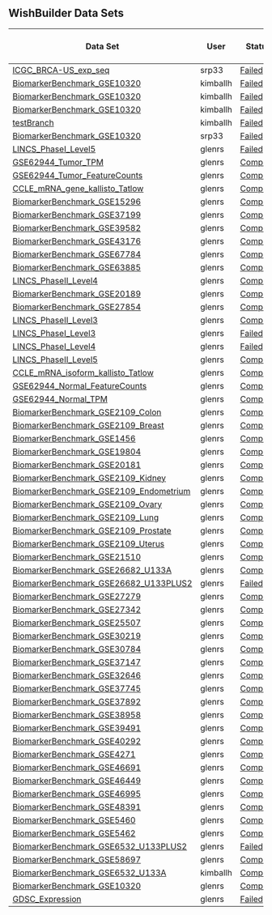 ## WishBuilder Data Sets

<div class="table-scroll" markdown = "block">

|	Data Set	|	User	|	Status	|	Date	|	Time Elapsed	|	Samples	|	Meta Data Variables	|	Feature Variables	|
|	----	|	----	|	----	|	----	|	----	|	----	|	----	|	----	|
|	[ICGC_BRCA-US_exp_seq]({{site.url}}/Descriptions/ICGC_BRCA-US_exp_seq-description)	|	srp33	|	[Failed]({{site.url}}/StatusReports/ICGC_BRCA-US_exp_seq-status)	|	01/18/18	|	00h:00m:07s	|	0	|	0	|	0	|
|	[BiomarkerBenchmark_GSE10320]({{site.url}}/Descriptions/BiomarkerBenchmark_GSE10320-description)	|	kimballh	|	[Failed]({{site.url}}/StatusReports/BiomarkerBenchmark_GSE10320-status)	|	01/18/18	|	N/A	|	0	|	0	|	0	|
|	[BiomarkerBenchmark_GSE10320]({{site.url}}/Descriptions/BiomarkerBenchmark_GSE10320-description)	|	kimballh	|	[Failed]({{site.url}}/StatusReports/BiomarkerBenchmark_GSE10320-status)	|	01/18/18	|	N/A	|	0	|	0	|	0	|
|	[BiomarkerBenchmark_GSE10320]({{site.url}}/Descriptions/BiomarkerBenchmark_GSE10320-description)	|	kimballh	|	[Failed]({{site.url}}/StatusReports/BiomarkerBenchmark_GSE10320-status)	|	01/18/18	|	N/A	|	0	|	0	|	0	|
|	[testBranch]({{site.url}}/Descriptions/testBranch-description)	|	kimballh	|	[Failed]({{site.url}}/StatusReports/testBranch-status)	|	01/17/18	|	00h:00m:09s	|	0	|	0	|	0	|
|	[BiomarkerBenchmark_GSE10320]({{site.url}}/Descriptions/BiomarkerBenchmark_GSE10320-description)	|	srp33	|	[Failed]({{site.url}}/StatusReports/BiomarkerBenchmark_GSE10320-status)	|	01/17/18	|	N/A	|	0	|	0	|	0	|
|	[LINCS_PhaseI_Level5]({{site.url}}/Descriptions/LINCS_PhaseI_Level5-description)	|	glenrs	|	[Failed]({{site.url}}/StatusReports/LINCS_PhaseI_Level5-status)	|	01/13/18	|	13h:21m:24s	|	473647	|	17	|	12328	|
|	[GSE62944_Tumor_TPM]({{site.url}}/Descriptions/GSE62944_Tumor_TPM-description)	|	glenrs	|	[Complete]({{site.url}}/StatusReports/GSE62944_Tumor_TPM-status)	|	01/12/18	|	02h:17m:59s	|	9264	|	520	|	23368	|
|	[GSE62944_Tumor_FeatureCounts]({{site.url}}/Descriptions/GSE62944_Tumor_FeatureCounts-description)	|	glenrs	|	[Complete]({{site.url}}/StatusReports/GSE62944_Tumor_FeatureCounts-status)	|	01/12/18	|	02h:13m:49s	|	9264	|	520	|	23368	|
|	[CCLE_mRNA_gene_kallisto_Tatlow]({{site.url}}/Descriptions/CCLE_mRNA_gene_kallisto_Tatlow-description)	|	glenrs	|	[Complete]({{site.url}}/StatusReports/CCLE_mRNA_gene_kallisto_Tatlow-status)	|	01/12/18	|	00h:16m:31s	|	922	|	9	|	58684	|
|	[BiomarkerBenchmark_GSE15296]({{site.url}}/Descriptions/BiomarkerBenchmark_GSE15296-description)	|	glenrs	|	[Complete]({{site.url}}/StatusReports/BiomarkerBenchmark_GSE15296-status)	|	01/12/18	|	00h:00m:18s	|	74	|	2	|	20024	|
|	[BiomarkerBenchmark_GSE37199]({{site.url}}/Descriptions/BiomarkerBenchmark_GSE37199-description)	|	glenrs	|	[Complete]({{site.url}}/StatusReports/BiomarkerBenchmark_GSE37199-status)	|	01/12/18	|	00h:00m:20s	|	93	|	4	|	20024	|
|	[BiomarkerBenchmark_GSE39582]({{site.url}}/Descriptions/BiomarkerBenchmark_GSE39582-description)	|	glenrs	|	[Complete]({{site.url}}/StatusReports/BiomarkerBenchmark_GSE39582-status)	|	01/12/18	|	00h:01m:06s	|	556	|	28	|	20024	|
|	[BiomarkerBenchmark_GSE43176]({{site.url}}/Descriptions/BiomarkerBenchmark_GSE43176-description)	|	glenrs	|	[Complete]({{site.url}}/StatusReports/BiomarkerBenchmark_GSE43176-status)	|	01/12/18	|	00h:00m:15s	|	103	|	4	|	11832	|
|	[BiomarkerBenchmark_GSE67784]({{site.url}}/Descriptions/BiomarkerBenchmark_GSE67784-description)	|	glenrs	|	[Complete]({{site.url}}/StatusReports/BiomarkerBenchmark_GSE67784-status)	|	01/12/18	|	00h:00m:34s	|	263	|	4	|	21614	|
|	[BiomarkerBenchmark_GSE63885]({{site.url}}/Descriptions/BiomarkerBenchmark_GSE63885-description)	|	glenrs	|	[Complete]({{site.url}}/StatusReports/BiomarkerBenchmark_GSE63885-status)	|	01/11/18	|	00h:00m:26s	|	92	|	12	|	20024	|
|	[LINCS_PhaseII_Level4]({{site.url}}/Descriptions/LINCS_PhaseII_Level4-description)	|	glenrs	|	[Complete]({{site.url}}/StatusReports/LINCS_PhaseII_Level4-status)	|	01/11/18	|	22h:51m:23s	|	345976	|	25	|	12328	|
|	[BiomarkerBenchmark_GSE20189]({{site.url}}/Descriptions/BiomarkerBenchmark_GSE20189-description)	|	glenrs	|	[Complete]({{site.url}}/StatusReports/BiomarkerBenchmark_GSE20189-status)	|	01/11/18	|	00h:00m:30s	|	162	|	4	|	11832	|
|	[BiomarkerBenchmark_GSE27854]({{site.url}}/Descriptions/BiomarkerBenchmark_GSE27854-description)	|	glenrs	|	[Complete]({{site.url}}/StatusReports/BiomarkerBenchmark_GSE27854-status)	|	01/11/18	|	00h:00m:26s	|	113	|	2	|	20024	|
|	[LINCS_PhaseII_Level3]({{site.url}}/Descriptions/LINCS_PhaseII_Level3-description)	|	glenrs	|	[Complete]({{site.url}}/StatusReports/LINCS_PhaseII_Level3-status)	|	01/11/18	|	20h:00m:31s	|	345976	|	25	|	12328	|
|	[LINCS_PhaseI_Level3]({{site.url}}/Descriptions/LINCS_PhaseI_Level3-description)	|	glenrs	|	[Failed]({{site.url}}/StatusReports/LINCS_PhaseI_Level3-status)	|	01/05/18	|	N/A	|	0	|	0	|	0	|
|	[LINCS_PhaseI_Level4]({{site.url}}/Descriptions/LINCS_PhaseI_Level4-description)	|	glenrs	|	[Failed]({{site.url}}/StatusReports/LINCS_PhaseI_Level4-status)	|	01/05/18	|	N/A	|	0	|	0	|	0	|
|	[LINCS_PhaseII_Level5]({{site.url}}/Descriptions/LINCS_PhaseII_Level5-description)	|	glenrs	|	[Complete]({{site.url}}/StatusReports/LINCS_PhaseII_Level5-status)	|	01/05/18	|	15h:19m:10s	|	118050	|	28	|	12328	|
|	[CCLE_mRNA_isoform_kallisto_Tatlow]({{site.url}}/Descriptions/CCLE_mRNA_isoform_kallisto_Tatlow-description)	|	glenrs	|	[Complete]({{site.url}}/StatusReports/CCLE_mRNA_isoform_kallisto_Tatlow-status)	|	12/15/17	|	00h:17m:51s	|	922	|	9	|	199169	|
|	[GSE62944_Normal_FeatureCounts]({{site.url}}/Descriptions/GSE62944_Normal_FeatureCounts-description)	|	glenrs	|	[Complete]({{site.url}}/StatusReports/GSE62944_Normal_FeatureCounts-status)	|	12/15/17	|	00h:06m:54s	|	741	|	1	|	23368	|
|	[GSE62944_Normal_TPM]({{site.url}}/Descriptions/GSE62944_Normal_TPM-description)	|	glenrs	|	[Complete]({{site.url}}/StatusReports/GSE62944_Normal_TPM-status)	|	12/15/17	|	00h:06m:14s	|	741	|	1	|	23368	|
|	[BiomarkerBenchmark_GSE2109_Colon]({{site.url}}/Descriptions/BiomarkerBenchmark_GSE2109_Colon-description)	|	glenrs	|	[Complete]({{site.url}}/StatusReports/BiomarkerBenchmark_GSE2109_Colon-status)	|	12/15/17	|	00h:00m:37s	|	247	|	23	|	20024	|
|	[BiomarkerBenchmark_GSE2109_Breast]({{site.url}}/Descriptions/BiomarkerBenchmark_GSE2109_Breast-description)	|	glenrs	|	[Complete]({{site.url}}/StatusReports/BiomarkerBenchmark_GSE2109_Breast-status)	|	12/15/17	|	00h:00m:41s	|	260	|	36	|	20024	|
|	[BiomarkerBenchmark_GSE1456]({{site.url}}/Descriptions/BiomarkerBenchmark_GSE1456-description)	|	glenrs	|	[Complete]({{site.url}}/StatusReports/BiomarkerBenchmark_GSE1456-status)	|	12/15/17	|	00h:00m:18s	|	159	|	7	|	11832	|
|	[BiomarkerBenchmark_GSE19804]({{site.url}}/Descriptions/BiomarkerBenchmark_GSE19804-description)	|	glenrs	|	[Complete]({{site.url}}/StatusReports/BiomarkerBenchmark_GSE19804-status)	|	12/15/17	|	00h:00m:22s	|	117	|	3	|	20024	|
|	[BiomarkerBenchmark_GSE20181]({{site.url}}/Descriptions/BiomarkerBenchmark_GSE20181-description)	|	glenrs	|	[Complete]({{site.url}}/StatusReports/BiomarkerBenchmark_GSE20181-status)	|	12/15/17	|	00h:00m:19s	|	165	|	3	|	11832	|
|	[BiomarkerBenchmark_GSE2109_Kidney]({{site.url}}/Descriptions/BiomarkerBenchmark_GSE2109_Kidney-description)	|	glenrs	|	[Complete]({{site.url}}/StatusReports/BiomarkerBenchmark_GSE2109_Kidney-status)	|	12/15/17	|	00h:00m:33s	|	209	|	25	|	20024	|
|	[BiomarkerBenchmark_GSE2109_Endometrium]({{site.url}}/Descriptions/BiomarkerBenchmark_GSE2109_Endometrium-description)	|	glenrs	|	[Complete]({{site.url}}/StatusReports/BiomarkerBenchmark_GSE2109_Endometrium-status)	|	12/15/17	|	00h:00m:18s	|	51	|	17	|	20024	|
|	[BiomarkerBenchmark_GSE2109_Ovary]({{site.url}}/Descriptions/BiomarkerBenchmark_GSE2109_Ovary-description)	|	glenrs	|	[Complete]({{site.url}}/StatusReports/BiomarkerBenchmark_GSE2109_Ovary-status)	|	12/15/17	|	00h:00m:27s	|	153	|	23	|	20024	|
|	[BiomarkerBenchmark_GSE2109_Lung]({{site.url}}/Descriptions/BiomarkerBenchmark_GSE2109_Lung-description)	|	glenrs	|	[Complete]({{site.url}}/StatusReports/BiomarkerBenchmark_GSE2109_Lung-status)	|	12/15/17	|	00h:00m:21s	|	103	|	22	|	20024	|
|	[BiomarkerBenchmark_GSE2109_Prostate]({{site.url}}/Descriptions/BiomarkerBenchmark_GSE2109_Prostate-description)	|	glenrs	|	[Complete]({{site.url}}/StatusReports/BiomarkerBenchmark_GSE2109_Prostate-status)	|	12/15/17	|	00h:00m:20s	|	76	|	26	|	20024	|
|	[BiomarkerBenchmark_GSE2109_Uterus]({{site.url}}/Descriptions/BiomarkerBenchmark_GSE2109_Uterus-description)	|	glenrs	|	[Complete]({{site.url}}/StatusReports/BiomarkerBenchmark_GSE2109_Uterus-status)	|	12/15/17	|	00h:00m:23s	|	112	|	19	|	20024	|
|	[BiomarkerBenchmark_GSE21510]({{site.url}}/Descriptions/BiomarkerBenchmark_GSE21510-description)	|	glenrs	|	[Complete]({{site.url}}/StatusReports/BiomarkerBenchmark_GSE21510-status)	|	12/15/17	|	00h:00m:20s	|	104	|	2	|	20024	|
|	[BiomarkerBenchmark_GSE26682_U133A]({{site.url}}/Descriptions/BiomarkerBenchmark_GSE26682_U133A-description)	|	glenrs	|	[Complete]({{site.url}}/StatusReports/BiomarkerBenchmark_GSE26682_U133A-status)	|	12/15/17	|	00h:00m:16s	|	140	|	3	|	11832	|
|	[BiomarkerBenchmark_GSE26682_U133PLUS2]({{site.url}}/Descriptions/BiomarkerBenchmark_GSE26682_U133PLUS2-description)	|	glenrs	|	[Failed]({{site.url}}/StatusReports/BiomarkerBenchmark_GSE26682_U133PLUS2-status)	|	12/15/17	|	00h:00m:16s	|	0	|	0	|	0	|
|	[BiomarkerBenchmark_GSE27279]({{site.url}}/Descriptions/BiomarkerBenchmark_GSE27279-description)	|	glenrs	|	[Complete]({{site.url}}/StatusReports/BiomarkerBenchmark_GSE27279-status)	|	12/15/17	|	00h:00m:21s	|	100	|	3	|	16632	|
|	[BiomarkerBenchmark_GSE27342]({{site.url}}/Descriptions/BiomarkerBenchmark_GSE27342-description)	|	glenrs	|	[Complete]({{site.url}}/StatusReports/BiomarkerBenchmark_GSE27342-status)	|	12/15/17	|	00h:00m:23s	|	155	|	5	|	16632	|
|	[BiomarkerBenchmark_GSE25507]({{site.url}}/Descriptions/BiomarkerBenchmark_GSE25507-description)	|	glenrs	|	[Complete]({{site.url}}/StatusReports/BiomarkerBenchmark_GSE25507-status)	|	12/15/17	|	00h:00m:22s	|	130	|	5	|	20024	|
|	[BiomarkerBenchmark_GSE30219]({{site.url}}/Descriptions/BiomarkerBenchmark_GSE30219-description)	|	glenrs	|	[Complete]({{site.url}}/StatusReports/BiomarkerBenchmark_GSE30219-status)	|	12/15/17	|	00h:00m:37s	|	285	|	10	|	20024	|
|	[BiomarkerBenchmark_GSE30784]({{site.url}}/Descriptions/BiomarkerBenchmark_GSE30784-description)	|	glenrs	|	[Complete]({{site.url}}/StatusReports/BiomarkerBenchmark_GSE30784-status)	|	12/15/17	|	00h:00m:28s	|	225	|	3	|	20024	|
|	[BiomarkerBenchmark_GSE37147]({{site.url}}/Descriptions/BiomarkerBenchmark_GSE37147-description)	|	glenrs	|	[Complete]({{site.url}}/StatusReports/BiomarkerBenchmark_GSE37147-status)	|	12/15/17	|	00h:00m:34s	|	228	|	10	|	21614	|
|	[BiomarkerBenchmark_GSE32646]({{site.url}}/Descriptions/BiomarkerBenchmark_GSE32646-description)	|	glenrs	|	[Complete]({{site.url}}/StatusReports/BiomarkerBenchmark_GSE32646-status)	|	12/15/17	|	00h:00m:21s	|	111	|	9	|	20024	|
|	[BiomarkerBenchmark_GSE37745]({{site.url}}/Descriptions/BiomarkerBenchmark_GSE37745-description)	|	glenrs	|	[Complete]({{site.url}}/StatusReports/BiomarkerBenchmark_GSE37745-status)	|	12/15/17	|	00h:00m:27s	|	187	|	10	|	20024	|
|	[BiomarkerBenchmark_GSE37892]({{site.url}}/Descriptions/BiomarkerBenchmark_GSE37892-description)	|	glenrs	|	[Complete]({{site.url}}/StatusReports/BiomarkerBenchmark_GSE37892-status)	|	12/15/17	|	00h:00m:22s	|	129	|	8	|	20024	|
|	[BiomarkerBenchmark_GSE38958]({{site.url}}/Descriptions/BiomarkerBenchmark_GSE38958-description)	|	glenrs	|	[Complete]({{site.url}}/StatusReports/BiomarkerBenchmark_GSE38958-status)	|	12/15/17	|	00h:00m:20s	|	115	|	6	|	16632	|
|	[BiomarkerBenchmark_GSE39491]({{site.url}}/Descriptions/BiomarkerBenchmark_GSE39491-description)	|	glenrs	|	[Complete]({{site.url}}/StatusReports/BiomarkerBenchmark_GSE39491-status)	|	12/15/17	|	00h:00m:16s	|	119	|	1	|	11832	|
|	[BiomarkerBenchmark_GSE40292]({{site.url}}/Descriptions/BiomarkerBenchmark_GSE40292-description)	|	glenrs	|	[Complete]({{site.url}}/StatusReports/BiomarkerBenchmark_GSE40292-status)	|	12/15/17	|	00h:00m:29s	|	195	|	4	|	21614	|
|	[BiomarkerBenchmark_GSE4271]({{site.url}}/Descriptions/BiomarkerBenchmark_GSE4271-description)	|	glenrs	|	[Complete]({{site.url}}/StatusReports/BiomarkerBenchmark_GSE4271-status)	|	12/15/17	|	00h:00m:17s	|	100	|	7	|	11832	|
|	[BiomarkerBenchmark_GSE46691]({{site.url}}/Descriptions/BiomarkerBenchmark_GSE46691-description)	|	glenrs	|	[Complete]({{site.url}}/StatusReports/BiomarkerBenchmark_GSE46691-status)	|	12/15/17	|	00h:00m:40s	|	545	|	2	|	16632	|
|	[BiomarkerBenchmark_GSE46449]({{site.url}}/Descriptions/BiomarkerBenchmark_GSE46449-description)	|	glenrs	|	[Complete]({{site.url}}/StatusReports/BiomarkerBenchmark_GSE46449-status)	|	12/15/17	|	00h:00m:16s	|	53	|	2	|	20024	|
|	[BiomarkerBenchmark_GSE46995]({{site.url}}/Descriptions/BiomarkerBenchmark_GSE46995-description)	|	glenrs	|	[Complete]({{site.url}}/StatusReports/BiomarkerBenchmark_GSE46995-status)	|	12/15/17	|	00h:00m:18s	|	85	|	2	|	21614	|
|	[BiomarkerBenchmark_GSE48391]({{site.url}}/Descriptions/BiomarkerBenchmark_GSE48391-description)	|	glenrs	|	[Complete]({{site.url}}/StatusReports/BiomarkerBenchmark_GSE48391-status)	|	12/15/17	|	00h:00m:18s	|	80	|	7	|	20024	|
|	[BiomarkerBenchmark_GSE5460]({{site.url}}/Descriptions/BiomarkerBenchmark_GSE5460-description)	|	glenrs	|	[Complete]({{site.url}}/StatusReports/BiomarkerBenchmark_GSE5460-status)	|	12/15/17	|	00h:00m:21s	|	127	|	7	|	20024	|
|	[BiomarkerBenchmark_GSE5462]({{site.url}}/Descriptions/BiomarkerBenchmark_GSE5462-description)	|	glenrs	|	[Complete]({{site.url}}/StatusReports/BiomarkerBenchmark_GSE5462-status)	|	12/15/17	|	00h:00m:22s	|	47	|	2	|	11832	|
|	[BiomarkerBenchmark_GSE6532_U133PLUS2]({{site.url}}/Descriptions/BiomarkerBenchmark_GSE6532_U133PLUS2-description)	|	glenrs	|	[Failed]({{site.url}}/StatusReports/BiomarkerBenchmark_GSE6532_U133PLUS2-status)	|	12/15/17	|	00h:00m:12s	|	0	|	0	|	0	|
|	[BiomarkerBenchmark_GSE58697]({{site.url}}/Descriptions/BiomarkerBenchmark_GSE58697-description)	|	glenrs	|	[Complete]({{site.url}}/StatusReports/BiomarkerBenchmark_GSE58697-status)	|	12/14/17	|	00h:00m:24s	|	122	|	6	|	20024	|
|	[BiomarkerBenchmark_GSE6532_U133A]({{site.url}}/Descriptions/BiomarkerBenchmark_GSE6532_U133A-description)	|	kimballh	|	[Complete]({{site.url}}/StatusReports/BiomarkerBenchmark_GSE6532_U133A-status)	|	12/14/17	|	00h:00m:22s	|	317	|	17	|	11832	|
|	[BiomarkerBenchmark_GSE10320]({{site.url}}/Descriptions/BiomarkerBenchmark_GSE10320-description)	|	glenrs	|	[Complete]({{site.url}}/StatusReports/BiomarkerBenchmark_GSE10320-status)	|	12/12/17	|	00h:00m:14s	|	144	|	1	|	11832	|
|	[GDSC_Expression]({{site.url}}/Descriptions/GDSC_Expression-description)	|	glenrs	|	[Failed]({{site.url}}/StatusReports/GDSC_Expression-status)	|	N/A	|	N/A	|	0	|	0	|	0	|
